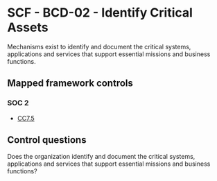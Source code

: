 # SCF - BCD-02 - Identify Critical Assets
Mechanisms exist to identify and document the critical systems, applications and services that support essential missions and business functions.
## Mapped framework controls
### SOC 2
- [CC7.5](../soc2/cc75.md)
  
## Control questions
Does the organization identify and document the critical systems, applications and services that support essential missions and business functions?
  
